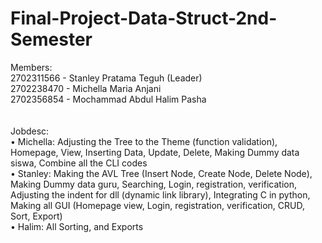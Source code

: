 # Final-Project-Data-Struct-2nd-Semester
Members: <br>
2702311566 - Stanley Pratama Teguh (Leader) <br>
2702238470 - Michella Maria Anjani <br>
2702356854 - Mochammad Abdul Halim Pasha <br>
<br><br>
Jobdesc:<br>
•	Michella: Adjusting the Tree to the Theme (function validation), Homepage, View, Inserting Data, Update, Delete, Making Dummy data siswa, Combine all the CLI codes<br>
•	Stanley: Making the AVL Tree (Insert Node, Create Node, Delete Node), Making Dummy data guru, Searching, Login, registration, verification, Adjusting the indent for dll (dynamic link library), Integrating C in python, Making all GUI (Homepage view, Login, registration, verification, CRUD, Sort, Export)<br>
•	Halim: All Sorting, and Exports<br>

